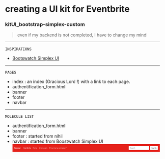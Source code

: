 # creating a UI kit for Eventbrite


### kitUI_bootstrap-simplex-custom
>even if my backend is not completed, I have to change my mind
  						 


---------------------------------------------------------------------------------------------------------------------------------------------------------------------------------------

	INSPIRATIONS
- [Bootswatch Simplex UI](https://bootswatch.com/simplex/ )

---------------------------------------------------------------------------------------------------------------------------------------------------------------------------------------
	PAGES

* index : an index (Gracious Lord !) with a link to each page.
* authentification_form.html
* banner
* footer
* navbar 


---------------------------------------------------------------------------------------------------------------------------------------------------------------------------------------
	MOLECULE LIST

* authentification_form.html
* banner
* footer : started from nihil
* navbar : started from Boostwatch Simplex UI
![My navbar](img/navbar8767.png)

